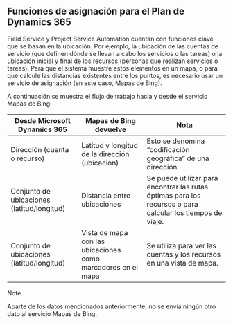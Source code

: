 ## <a name="mapping-functions-for-dynamics-365-plan"></a>Funciones de asignación para el Plan de Dynamics 365 
 Field Service y Project Service Automation cuentan con funciones clave que se basan en la ubicación. Por ejemplo, la ubicación de las cuentas de servicio (que definen dónde se llevan a cabo los servicios o las tareas) o la ubicación inicial y final de los recursos (personas que realizan servicios o tareas).  Para que el sistema muestre estos elementos en un mapa, o para que calcule las distancias existentes entre los puntos, es necesario usar un servicio de asignación (en este caso, Mapas de Bing).  
  
 A continuación se muestra el flujo de trabajo hacia y desde el servicio Mapas de Bing:  
  
|Desde Microsoft Dynamics 365|Mapas de Bing devuelve|Nota|  
|-----------------------|-----------------------|----------|  
|Dirección (cuenta o recurso)|Latitud y longitud de la dirección (ubicación)|Esto se denomina “codificación geográfica” de una dirección.|  
|Conjunto de ubicaciones (latitud/longitud)|Distancia entre ubicaciones|Se puede utilizar para encontrar las rutas óptimas para los recursos o para calcular los tiempos de viaje.|  
|Conjunto de ubicaciones (latitud/longitud)|Vista de mapa con las ubicaciones como marcadores en el mapa|Se utiliza para ver las cuentas y los recursos en una vista de mapa.|  
  
> [!NOTE]
>  Aparte de los datos mencionados anteriormente, no se envía ningún otro dato al servicio Mapas de Bing.
